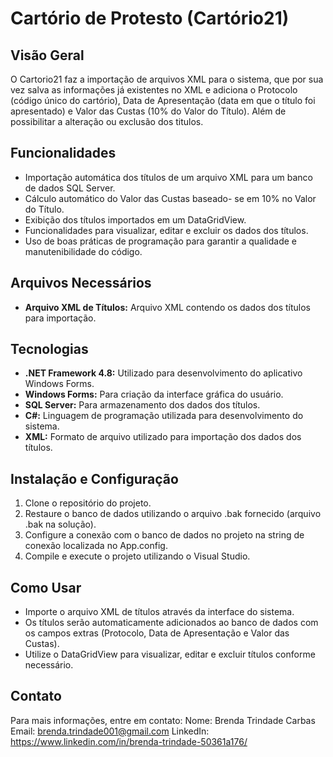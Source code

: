 # Cartório de Protesto (Cartório21)

## Visão Geral

O Cartorio21 faz a importação de arquivos XML para o sistema, que por sua vez salva as informações já existentes no XML e adiciona o Protocolo (código único do cartório), Data de Apresentação (data em que o título foi apresentado) e Valor das Custas (10% do Valor do Título). Além de possibilitar a alteração ou exclusão dos titulos.

## Funcionalidades

- Importação automática dos títulos de um arquivo XML para um banco de dados SQL Server.
- Cálculo automático do Valor das Custas baseado- se em 10% no Valor do Título.
- Exibição dos títulos importados em um DataGridView.
- Funcionalidades para visualizar, editar e excluir os dados dos títulos.
- Uso de boas práticas de programação para garantir a qualidade e manutenibilidade do código.

## Arquivos Necessários

- **Arquivo XML de Títulos:** Arquivo XML contendo os dados dos títulos para importação.

## Tecnologias

- **.NET Framework 4.8:** Utilizado para desenvolvimento do aplicativo Windows Forms.
- **Windows Forms:** Para criação da interface gráfica do usuário.
- **SQL Server:** Para armazenamento dos dados dos títulos.
- **C#:** Linguagem de programação utilizada para desenvolvimento do sistema.
- **XML:** Formato de arquivo utilizado para importação dos dados dos títulos.

## Instalação e Configuração

1. Clone o repositório do projeto.
2. Restaure o banco de dados utilizando o arquivo .bak fornecido (arquivo .bak na solução).
3. Configure a conexão com o banco de dados no projeto na string de conexão localizada no App.config.
4. Compile e execute o projeto utilizando o Visual Studio.

## Como Usar

- Importe o arquivo XML de títulos através da interface do sistema.
- Os títulos serão automaticamente adicionados ao banco de dados com os campos extras (Protocolo, Data de Apresentação e Valor das Custas).
- Utilize o DataGridView para visualizar, editar e excluir títulos conforme necessário.

## Contato

Para mais informações, entre em contato:
  Nome: Brenda Trindade Carbas
  Email: brenda.trindade001@gmail.com
  LinkedIn: https://www.linkedin.com/in/brenda-trindade-50361a176/
